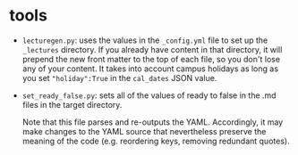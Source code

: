 # tools

* `lecturegen.py`: uses the values in the `_config.yml` file to set up the `_lectures` directory.  If you
  already have content in that directory, it will prepend the new front matter to the top of each file,
  so you don't lose any of your content.  It takes into account campus holidays as long as you set
  `"holiday":True` in the `cal_dates` JSON value.
  

* `set_ready_false.py`: sets all of the values of ready to false in the .md files in the target
  directory.

  Note that this file parses and re-outputs the YAML.  Accordingly, it may make changes to the YAML
  source that nevertheless preserve the meaning of the code (e.g. reordering keys, removing
  redundant quotes).


 
